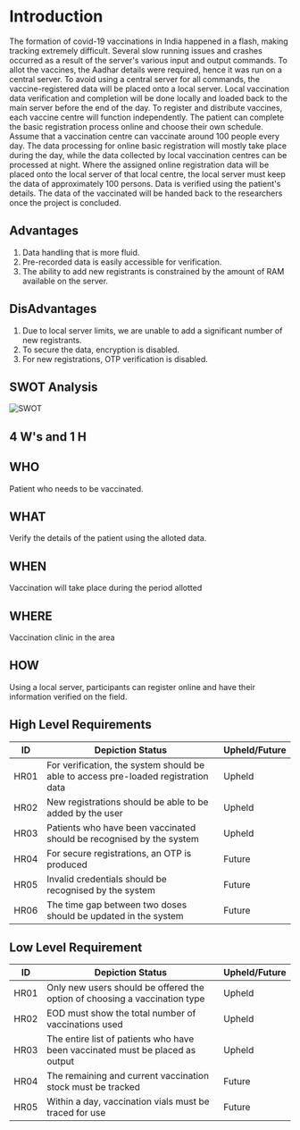 # Introduction
The formation of covid-19 vaccinations in India happened in a flash, making tracking extremely difficult. Several slow running issues and crashes occurred as a result of the server's various input and output commands. To allot the vaccines, the Aadhar details were required, hence it was run on a central server. To avoid using a central server for all commands, the vaccine-registered data will be placed onto a local server. Local vaccination data verification and completion will be done locally and loaded back to the main server before the end of the day.
To register and distribute vaccines, each vaccine centre will function independently. The patient can complete the basic registration process online and choose their own schedule. Assume that a vaccination centre can vaccinate around 100 people every day. The data processing for online basic registration will mostly take place during the day, while the data collected by local vaccination centres can be processed at night.
Where the assigned online registration data will be placed onto the local server of that local centre, the local server must keep the data of approximately 100 persons. Data is verified using the patient's details. The data of the vaccinated will be handed back to the researchers once the project is concluded.
## Advantages
1. Data handling that is more fluid.
2. Pre-recorded data is easily accessible for verification.
3. The ability to add new registrants is constrained by the amount of RAM available on the server.
## DisAdvantages
1. Due to local server limits, we are unable to add a significant number of new registrants.
2. To secure the data, encryption is disabled.
3. For new registrations, OTP verification is disabled.
## SWOT Analysis
![SWOT](https://user-images.githubusercontent.com/98832333/152694026-3d54d433-03d2-49cb-bda2-fe58af0524af.png)

## 4 W's and 1 H
## WHO
Patient who needs to be vaccinated.
## WHAT
Verify the details of the patient using the alloted data.
## WHEN
Vaccination will take place during the period allotted
## WHERE
Vaccination clinic in the area
## HOW
Using a local server, participants can register online and have their information verified on the field.
## High Level Requirements
 | ID | Depiction Status | Upheld/Future |
 |----| ------------------ | ------------------ |
 | HR01 | For verification, the system should be able to access pre-loaded registration data | Upheld |
 | HR02 | New registrations should be able to be added by the user | Upheld |
 | HR03 | Patients who have been vaccinated should be recognised by the system | Upheld |
 | HR04 | For secure registrations, an OTP is produced | Future |
 | HR05 | Invalid credentials should be recognised by the system | Future |
 | HR06 | The time gap between two doses should be updated in the system | Future |
## Low Level Requirement
 | ID | Depiction Status | Upheld/Future |
 | -- | ---------------- | ------------- |
 | HR01 | Only new users should be offered the option of choosing a vaccination type | Upheld |
 | HR02 | EOD must show the total number of vaccinations used | Upheld |
 | HR03 | The entire list of patients who have been vaccinated must be placed as output | Upheld |
 | HR04 | The remaining and current vaccination stock must be tracked | Future |
 | HR05 | Within a day, vaccination vials must be traced for use | Future |
